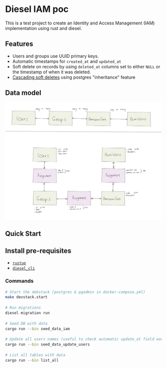 # Diesel IAM poc

This is a test project to create an Identity and Access Management (IAM) implementation using rust and diesel.

## Features

- Users and groups use UUID primary keys.
- Automatic timestamps for `created_at` and `updated_at`
- Soft delete on records by using `deleted_at` columns set to either `NULL` or the timestamp of when it was deleted.
- [Cascading soft deletes](https://stackoverflow.com/questions/506432/cascading-soft-delete/53046345#53046345) using postgres "inheritance" feature

## Data model

![Data model](./docs/iam-data-model/erd.png)

## Quick Start

## Install pre-requisites

- [`rustup`](https://rustup.rs/)
- [`diesel_cli`](https://diesel.rs/guides/getting-started#installing-diesel-cli)

### Commands

```sh
# Start the debstack (postgres & pgadmin in docker-compose.yml)
make devstack.start

# Run migrations
diesel migration run

# Seed DB with data
cargo run --bin seed_data_iam

# Update all users names (useful to check automatic update_at field working)
cargo run --bin seed_data_update_users

# List all tables with data
cargo run --bin list_all
```
